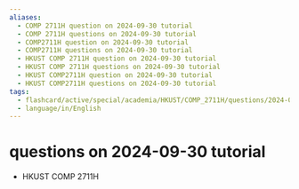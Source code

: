```yaml
---
aliases:
  - COMP 2711H question on 2024-09-30 tutorial
  - COMP 2711H questions on 2024-09-30 tutorial
  - COMP2711H question on 2024-09-30 tutorial
  - COMP2711H questions on 2024-09-30 tutorial
  - HKUST COMP 2711H question on 2024-09-30 tutorial
  - HKUST COMP 2711H questions on 2024-09-30 tutorial
  - HKUST COMP2711H question on 2024-09-30 tutorial
  - HKUST COMP2711H questions on 2024-09-30 tutorial
tags:
  - flashcard/active/special/academia/HKUST/COMP_2711H/questions/2024-09-30/tutorial
  - language/in/English
---
```


# questions on 2024-09-30 tutorial

- HKUST COMP 2711H
